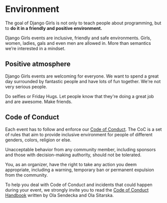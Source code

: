 # Environment

The goal of Django Girls is not only to teach people about programming, but to __do it in a friendly and positive environment.__

Django Girls events are inclusive, friendly and safe environments. Girls, women, ladies, gals and even men are allowed in. More than semantics we’re interested in a mindset.

## Positive atmosphere

Django Girls events are welcoming for everyone. We want to spend a great day surrounded by fantastic people and have lots of fun together. We're not very serious people.

Do selfies or Friday Hugs. Let people know that they're doing a great job and are awesome. Make friends.

## Code of Conduct

Each event has to follow and enforce our [Code of Conduct](https://djangogirls.org/pages/coc/). The CoC is a set of rules that aim to provide inclusive environment for people of different genders, colors, religion or else.

Unacceptable behavior from any community member, including sponsors and those with decision-making authority, should not be tolerated.

You, as an organizer, have the right to take any action you deem appropriate, including a warning, temporary ban or permanent expulsion from the community.

To help you deal with Code of Conduct and incidents that could happen during your event, we strongly invite you to read the [Code of Conduct Handbook](https://www.coc-handbook.com/) written by Ola Sendecka and Ola Sitarska.

